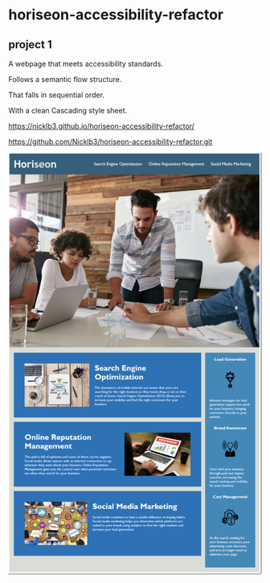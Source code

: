 # horiseon-accessibility-refactor

## project 1

A webpage that meets accessibility standards.

Follows a semantic flow structure.

That falls in sequential order.

With a clean Cascading style sheet.

https://nicklb3.github.io/horiseon-accessibility-refactor/

https://github.com/Nicklb3/horiseon-accessibility-refactor.git

![](assets/images/Screen%20Shot%202022-10-17%20at%2010.22.14%20PM.png)

